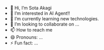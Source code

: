- 👋 Hi, I’m Sota Akagi
- 👀 I’m interested in AI Agent!!
- 🌱 I’m currently learning new technologies.
- 💞️ I’m looking to collaborate on ...
- 📫 How to reach me 
- 😄 Pronouns: ...
- ⚡ Fun fact: ...

<!---
akasou0402/akasou0402 is a ✨ special ✨ repository because its `README.md` (this file) appears on your GitHub profile.
You can click the Preview link to take a look at your changes.
--->
